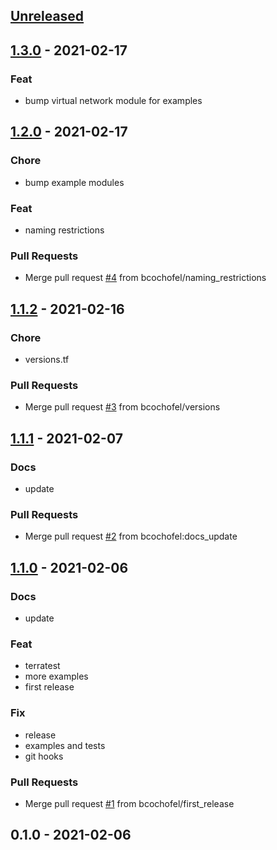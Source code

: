 
<a name="unreleased"></a>
## [Unreleased]


<a name="1.3.0"></a>
## [1.3.0] - 2021-02-17
### Feat
- bump virtual network module for examples


<a name="1.2.0"></a>
## [1.2.0] - 2021-02-17
### Chore
- bump example modules

### Feat
- naming restrictions

### Pull Requests
- Merge pull request [#4](https://github.com/bcochofel/terraform-azurerm-subnet/issues/4) from bcochofel/naming_restrictions


<a name="1.1.2"></a>
## [1.1.2] - 2021-02-16
### Chore
- versions.tf

### Pull Requests
- Merge pull request [#3](https://github.com/bcochofel/terraform-azurerm-subnet/issues/3) from bcochofel/versions


<a name="1.1.1"></a>
## [1.1.1] - 2021-02-07
### Docs
- update

### Pull Requests
- Merge pull request [#2](https://github.com/bcochofel/terraform-azurerm-subnet/issues/2) from bcochofel:docs_update


<a name="1.1.0"></a>
## [1.1.0] - 2021-02-06
### Docs
- update

### Feat
- terratest
- more examples
- first release

### Fix
- release
- examples and tests
- git hooks

### Pull Requests
- Merge pull request [#1](https://github.com/bcochofel/terraform-azurerm-subnet/issues/1) from bcochofel/first_release


<a name="0.1.0"></a>
## 0.1.0 - 2021-02-06

[Unreleased]: https://github.com/bcochofel/terraform-azurerm-subnet/compare/1.3.0...HEAD
[1.3.0]: https://github.com/bcochofel/terraform-azurerm-subnet/compare/1.2.0...1.3.0
[1.2.0]: https://github.com/bcochofel/terraform-azurerm-subnet/compare/1.1.2...1.2.0
[1.1.2]: https://github.com/bcochofel/terraform-azurerm-subnet/compare/1.1.1...1.1.2
[1.1.1]: https://github.com/bcochofel/terraform-azurerm-subnet/compare/1.1.0...1.1.1
[1.1.0]: https://github.com/bcochofel/terraform-azurerm-subnet/compare/0.1.0...1.1.0
